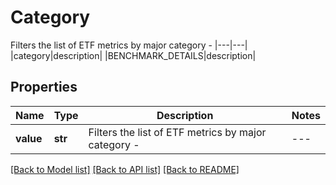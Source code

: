# Category

Filters the list of ETF metrics by major category - |---|---| |category|description| |BENCHMARK_DETAILS|description| 

## Properties
Name | Type | Description | Notes
------------ | ------------- | ------------- | -------------
**value** | **str** | Filters the list of ETF metrics by major category - |---|---| |category|description| |BENCHMARK_DETAILS|description|  |  must be one of ["BENCHMARK_DETAILS", "CLASSIFICATION", "COSTS_FEES", "COUNTERPARTY", "CREATE_REDEEM", "DESCRIPTIVE", "DISTRIBUTIONS", "DOCUMENTATION", "GEARING", "HEDGE", "RISK", "SERVICE_PROVIDERS", "STATUS", "STRATEGY", "STRUCTURE", "TAX", ]

[[Back to Model list]](../README.md#documentation-for-models) [[Back to API list]](../README.md#documentation-for-api-endpoints) [[Back to README]](../README.md)


